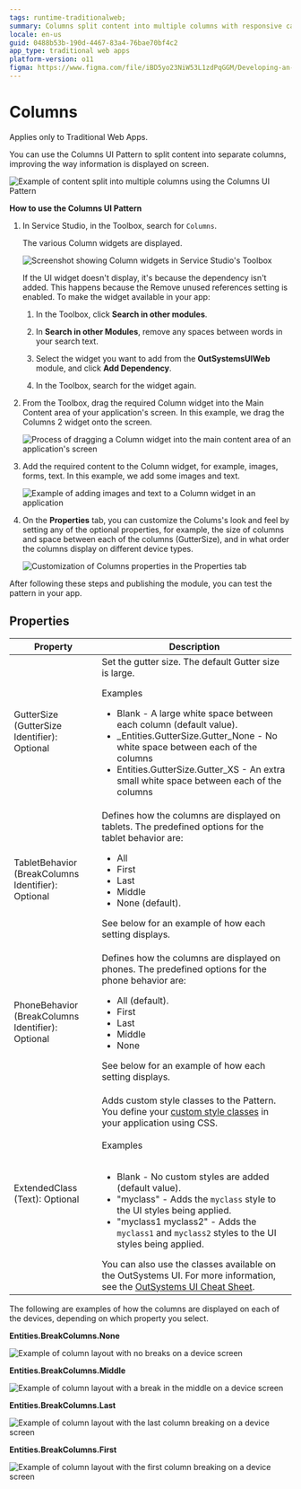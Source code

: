 ```yaml
---
tags: runtime-traditionalweb; 
summary: Columns split content into multiple columns with responsive capabilities to improve the way information is displayed.
locale: en-us
guid: 0488b53b-190d-4467-83a4-76bae70bf4c2
app_type: traditional web apps
platform-version: o11
figma: https://www.figma.com/file/iBD5yo23NiW53L1zdPqGGM/Developing-an-Application?type=design&node-id=245%3A67&mode=design&t=u4ANW5BJS7Flsdmg-1
---
```


# Columns

<div class="info" markdown="1">

Applies only to Traditional Web Apps.

</div>

You can use the Columns UI Pattern to split content into separate columns, improving the way information is displayed on screen.

![Example of content split into multiple columns using the Columns UI Pattern](images/columns-1.png "Columns UI Pattern Example")

**How to use the Columns UI Pattern**

1. In Service Studio, in the Toolbox, search for `Columns`.

    The various Column widgets are displayed.

    ![Screenshot showing Column widgets in Service Studio's Toolbox](images/columns-2-ss.png "Service Studio Column Widgets")

    If the UI widget doesn't display, it's because the dependency isn't added. This happens because the Remove unused references setting is enabled. To make the widget available in your app:

    1. In the Toolbox, click **Search in other modules**.

    1. In **Search in other Modules**, remove any spaces between words in your search text.
    
    1. Select the widget you want to add from the **OutSystemsUIWeb** module, and click **Add Dependency**. 
    
    1. In the Toolbox, search for the widget again.

1. From the Toolbox, drag the required Column widget into the Main Content area of your application's screen. In this example, we drag the Columns 2 widget onto the screen.

    ![Process of dragging a Column widget into the main content area of an application's screen](images/columns-3-ss.png "Dragging Column Widget into Main Content Area")

1. Add the required content to the Column widget, for example, images, forms, text. In this example, we add some images and text.

    ![Example of adding images and text to a Column widget in an application](images/columns-4-ss.png "Adding Content to Column Widget")

1. On the **Properties** tab, you can  customize the Colums's look and feel by setting any of the optional properties, for example, the size of columns and space between each of the columns (GutterSize), and in what order the columns display on different device types.

    ![Customization of Columns properties in the Properties tab](images/columns-5-ss.png "Customizing Columns Properties")

After following these steps and publishing the module, you can test the pattern in your app.
  
## Properties

| **Property**                                       | **Description**                                                                                                                                                                                                                                                                                                                                                                                                                                                                                                                                                                                                                    |
|----------------------------------------------------|------------------------------------------------------------------------------------------------------------------------------------------------------------------------------------------------------------------------------------------------------------------------------------------------------------------------------------------------------------------------------------------------------------------------------------------------------------------------------------------------------------------------------------------------------------------------------------------------------------------------------------|
| GutterSize (GutterSize Identifier): Optional       | Set the gutter size. The default Gutter size is large.<p>Examples <ul><li>Blank - A large white space between each column (default value).</li><li>_Entities.GutterSize.Gutter_None - No white space between each of the columns</li><li>Entities.GutterSize.Gutter_XS - An extra small white space between each of the columns</li></ul></p>                                                                                                                                                                                                                                                                                      |
| TabletBehavior (BreakColumns Identifier): Optional | Defines how the columns are displayed on tablets. The predefined options for the tablet behavior are: <p><ul><li>All</li><li>First</li><li>Last</li><li>Middle</li><li>None (default).</li></ul></p><p>See below for an example of how each setting displays.</p>                                                                                                                                                                                                                                                                                                                                                                  |
| PhoneBehavior (BreakColumns Identifier): Optional  | Defines how the columns are displayed on phones. The predefined options for the phone behavior are: <p><ul><li>All (default).</li><li>First</li><li>Last</li><li>Middle</li><li>None</li></ul></p><p>See below for an example of how each setting displays.</p>                                                                                                                                                                                                                                                                                                                                                                    |
| ExtendedClass (Text): Optional                     | Adds custom style classes to the Pattern. You define your [custom style classes](../../../look-feel/css.md) in your application using CSS.<br/><br/>Examples<br/><br/> <ul><li>Blank - No custom styles are added (default value).</li><li>"myclass" - Adds the ``myclass`` style to the UI styles being applied.</li><li>"myclass1 myclass2" - Adds the ``myclass1`` and ``myclass2`` styles to the UI styles being applied.</li></ul>You can also use the classes available on the OutSystems UI. For more information, see the [OutSystems UI Cheat Sheet](https://outsystemsui.outsystems.com/OutSystemsUIWebsite/CheatSheet). |

The following are examples of how the columns are displayed on each of the devices, depending on which property you select.

**Entities.BreakColumns.None**

![Example of column layout with no breaks on a device screen](images/Column_break_none.png "Column Break None Behavior")

**Entities.BreakColumns.Middle**

![Example of column layout with a break in the middle on a device screen](images/Column_break_middle.png "Column Break Middle Behavior")

**Entities.BreakColumns.Last**

![Example of column layout with the last column breaking on a device screen](images/Column_break_last.png "Column Break Last Behavior")

**Entities.BreakColumns.First**

![Example of column layout with the first column breaking on a device screen](images/Column_break_first.png "Column Break First Behavior")
